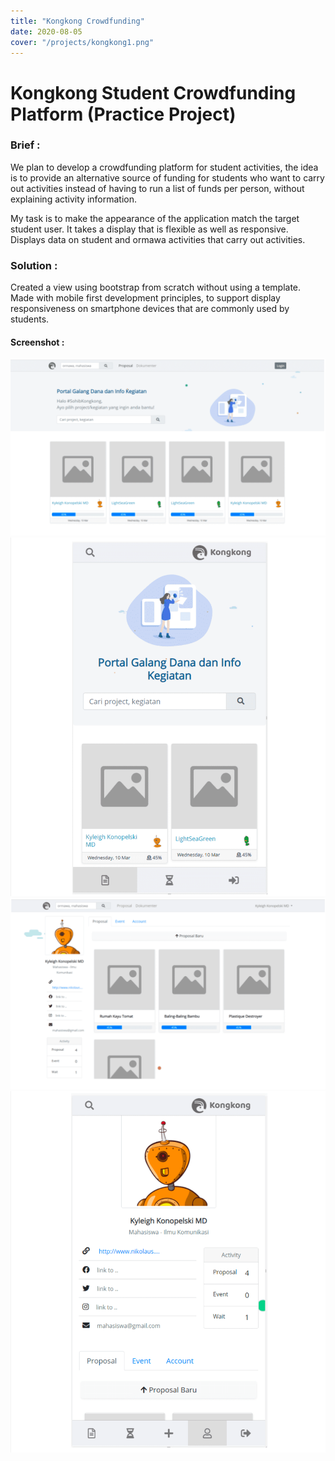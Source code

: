 ```yaml
---
title: "Kongkong Crowdfunding"
date: 2020-08-05
cover: "/projects/kongkong1.png"
---
```


# Kongkong Student Crowdfunding Platform (Practice Project)

### Brief :
We plan to develop a crowdfunding platform for student activities, the idea is to provide an alternative source of funding for students who want to carry out activities instead of having to run a list of funds per person, without explaining activity information.

My task is to make the appearance of the application match the target student user. It takes a display that is flexible as well as responsive. Displays data on student and ormawa activities that carry out activities.


### Solution :
Created a view using bootstrap from scratch without using a template. Made with mobile first development principles, to support display responsiveness on smartphone devices that are commonly used by students.

#### Screenshot :
![/projects/kongkong1.png](/projects/kongkong1.png)
![/projects/kongkong2.png](/projects/kongkong2.png)
![/projects/kongkong3.png](/projects/kongkong3.png)
![/projects/kongkong4.png](/projects/kongkong4.png)
